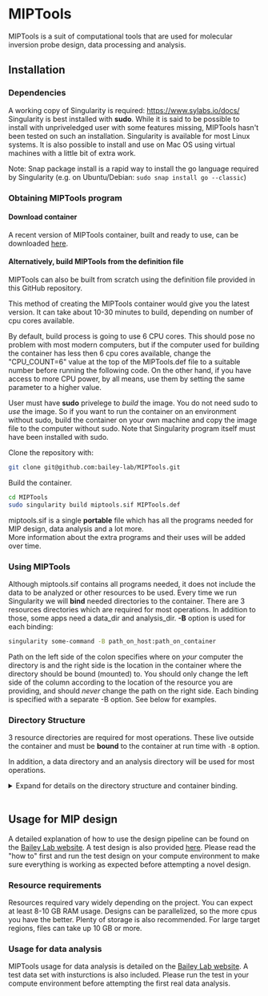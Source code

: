 MIPTools
=========
MIPTools is a suit of computational tools that are used for molecular inversion probe design, data processing and analysis.
## Installation
### Dependencies
A working copy of Singularity is required: https://www.sylabs.io/docs/  
Singularity is best installed with **sudo**. While it is said to be possible to install with unpriveledged user with some features missing, MIPTools hasn't been tested on such an installation.
Singularity is available for most Linux systems. It is also possible to install and use on Mac OS using virtual machines with a little bit of extra work.

Note: Snap package install is a rapid way to install the go language required by Singularity (e.g. on Ubuntu/Debian: `sudo snap install go --classic`)

### Obtaining MIPTools program

#### Download container 
A recent version of MIPTools container, built and ready to use, can be downloaded [here](http://baileylab.brown.edu/MIPTools/resources/miptools.sif).

#### Alternatively, build MIPTools from the definition file
MIPTools can also be built from scratch using the definition file provided in this GitHub repository.

This method of creating the MIPTools container would give you the latest version. It can take about 10-30 minutes to build, depending on number of cpu cores available.  

By default, build process is going to use 6 CPU cores. This should pose no problem with most modern computers, but if the computer used for building the container has less then 6 cpu cores available, change the "CPU_COUNT=6" value at the top of the MIPTools.def file to a suitable number before running the following code. On the other hand, if you have access to more CPU power, by all means, use them by setting the same parameter to a higher value.

User must have **sudo** privelege to _build_ the image. You do not need sudo to _use_ the image. So if you want to run the container on an environment without sudo, build the container on your own machine and copy the image file to the computer without sudo. Note that Singularity program itself must have been installed with sudo.  

Clone the repository with:
```bash
git clone git@github.com:bailey-lab/MIPTools.git
```
Build the container.  

```bash
cd MIPTools
sudo singularity build miptools.sif MIPTools.def
```
miptools.sif is a single **portable** file which has all the programs needed for MIP design, data analysis and a lot more.  
More information about the extra programs and their uses will be added over time.

### Using MIPTools
Although miptools.sif contains all programs needed, it does not include the data to be analyzed or other resources to be used. Every time we run Singularity we will **bind** needed directories to the container. There are 3 resources directories which are required for most operations. In addition to those, some apps need a data_dir and analysis_dir. **-B** option is used for each binding: 
```bash
singularity some-command -B path_on_host:path_on_container
```
Path on the left side of the colon specifies where on *your* computer the directory is and the right side is the location in the container where the directory should be bound (mounted) to. You should only change the left side of the column according to the location of the resource you are providing, and should *never* change the path on the right side. Each binding is specified with a separate -B option. See below for examples.

### Directory Structure
3 resource directories are required for most operations. These live outside the container and must be **bound** to the container at run time with `-B` option.  

In addition, a data directory and an analysis directory will be used for most operations.

<details><summary>Expand for details on the directory structure and container binding.
</summary>
<p>


* **base_resources:** Provided in the GitHub repository. It contains common resources across projects. It should be bound to the container with `-B [path to base resources dir outside of the container]:/opt/resources`. This makes the base_resources directory available to the container and it would be reached at `/opt/resources` path within the container. `/opt/resources` part of this argument must not be altered. For example, if my base resources are located in my computer at `/home/base`, I would bind it to the container with `-B /home/base:/opt/resources`.

* **species_resources:** Contains resources shared by projects using the same target species (Pf, human, etc.). Bind this to `/opt/species_resources` in the container. For example, if I am working with *Plasmodium falciparum* sequences and I have the necessary files in my computer at `/home/pf3d/`, then the binding parameter is `-B /home/pf3d:/opt/species_resources`.

   *Contents of species_resources directory:*
   * *file_locations.tsv:* a tab separated text file showing where each required file will be located in the container. Each line corresponds to one file. First field states the species for the file, second field states what kind of file it is and the last field is the absolute path to the file. This file is required for all operations.  
   
     For example, the line  
     *"pf &nbsp; &nbsp; &nbsp; &nbsp;  fasta_genome &nbsp; &nbsp; &nbsp; &nbsp; /opt/species_resources/genomes/genome.fa"*  
     would mean that the fasta genome file for the species 'pf' will be found at '/opt/species_resources/genomes/genome.fa' within the container. This also means that there is a file at /home/pf3d/genomes/genome.fa in my computer, assuming I bound /home/pf3d to /opt/species_resources in the container.
   
   * *fasta file:* Genome reference sequence in fasta format. This file is required for all operations.
   
   * *bowtie2_genome:* Reference genome indexed using bowtie2. If this is not available, it can be generated using MIPTools. This file is required for probe design operations only.
   
   * *bwa_genome:* Reference genome indexed using bwa. If this is not available, it can be generated using MIPTools. This file is required for data analysis operations only.
   
   * *snps:* A vcf file containing genomic variation. Individual genotypes are not necessary. The only requirement is that either the INFO fields AC and AN are present for number of allele counts and total allele counts, respectively. These can be number of samples containing the allele and total number of samples, instead of allele  numbers. Because the information is used to get an idea about the population frequency of each allele, frequency of samples carrying an allele provides a good approximation. If these numbers are provided with different field names than AC and AN, the field names used must be specified in design settings file. This file is required for probe design operations if   
   * *refgene:* RefGen/RefSeq style gene/gene prediction table. These are available at http://genome.ucsc.edu under Tools/Table Browser for most species. The fields in the file are "bin, name, chrom, strand, txStart, txEnd, cdsStart, cdsEnd, exonCount, exonStarts, exonEnds, score, name2, cdsStartStat, cdsEndStat, exonFrames". This file is required for probe design operations if genic information is to be used. For example, if probes need to be designed for exons of a gene, or a gene name is given as design target. If a gene name will be provided, it must match the **name2** column of the RefGen file. If you are creating this file manually, the only fields necessary are: chrom, strand, exonStarts, exonEnds and name2. All other fields can be set to an arbitrary value (none, for example) but not left empty. The order of columns must not be changed.   
   
     Note: GTF/GFF file support will be added in the future.
   
   * *refgene_tabix:* RefGen file, sorted and indexed using tabix. File requirement is the same as the refgene file. tabix is available within the MIPTools container, so you don't have to install it yourself.
   
* **project_resources:** Contains project specific files (probe sequences, sample information, etc.). Bind this to `/opt/project_resources`  

* **data_dir:** Contains data to be analyzed. Typically, nothing will be written to this directory. Bind this directory to `/opt/data`.  

* **analysis_dir:** Where analysis will be carried out and all output files will be saved. Bind it to `/opt/analysis` This is the only directory that needs write permission as the output will be saved here.

data_dir and analysis_dir will have different content for different apps/operations. Also, one app's analysis directory may be the next app's data directory in the pipeline.  

</p>
</details>
<br>

## Usage for MIP design
A detailed explanation of how to use the design pipeline can be found on the [Bailey Lab website](http://baileylab.brown.edu/MIPTools/Running_MIP_Design.html). A test design is also provided [here](http://baileylab.brown.edu/MIPTools/Running_MIP_Design_Test.html). Please read the "how to" first and run the test design on your compute environment to make sure everything is working as expected before attempting a novel design.

### Resource requirements
Resources required vary widely depending on the project. You can expect at least 8-10 GB RAM usage. Designs can be parallelized, so the more cpus you have the better. Plenty of storage is also  recommended. For large target regions, files can take up 10 GB or more.

### Usage for data analysis
MIPTools usage for data analysis is detailed on the [Bailey Lab website](http://http://baileylab.brown.edu/MIPTools/MIP_analysis_pipeline.html). A test data set with insturctions is also included. Please run the test in your compute environment before attempting the first real data analysis.
